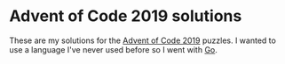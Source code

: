 # Advent of Code 2019 solutions

These are my solutions for the [Advent of Code 2019](https://adventofcode.com/) puzzles. I wanted to use a language I've never used before so I went with [Go](https://golang.org/).